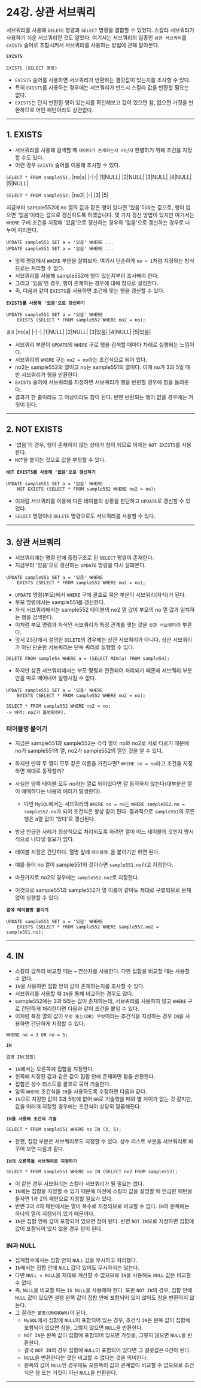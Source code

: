 # 24강. 상관 서브쿼리
서브쿼리를 사용해 `DELETE` 명령과 `SELECT` 명령을 결합할 수 있었다. 스칼라 서브쿼리가 사용하기 쉬운 서브쿼리란 것도 알았다. 여기서는 서브쿼리의 일종인 `상관 서브쿼리`를 `EXISTS` 술어로 조합시켜서 서브쿼리를 사용하는 방법에 관해 알아본다.

**`EXISTS`**
```
EXISTS (SELECT 명령)
```

- `EXISTS` 술어를 사용하면 서브쿼리가 반환하는 결괏값이 있는지를 조사할 수 있다.
- 특히 `EXISTS`를 사용하는 경우에는 서브쿼리가 반드시 스칼라 값을 반환할 필요는 없다.
- `EXISTS`는 단지 반환된 행이 있는지를 확인해보고 값이 있으면 참, 없으면 거짓을 반환하므로 어떤 패턴이라도 상관없다.

---

## 1. EXISTS
- 서브쿼리를 사용해 검색할 때 `데이터가 존재하는지 아닌지` 판별하기 위해 조건을 지정할 수도 있다.
- 이런 경우 `EXISTS` 술어를 이용해 조사할 수 있다. 

`SELECT * FROM sample551;`
|no|a|
|-|-|
|1|NULL|
|2|NULL|
|3|NULL|
|4|NULL|
|5|NULL|

`SELECT * FROM sample552;`
|no2|
|-|
|3|
|5|

지금부터 sample552에 no 열의 값과 같은 행이 있다면 '있음'이라는 값으로, 행이 없으면 '없음'이라는 값으로 갱신하도록 하겠습니다. 몇 가지 갱신 방법이 있지만 여기서는 `WHERE` 구에 조건을 지정해 '있음'으로 갱신하는 경우와 '없음'으로 갱신하는 경우로 나누어 처리한다.

```
UPDATE sample551 SET a = '있음' WHERE ...
UPDATE sample551 SET a = '없음' WHERE ...
```

- 앞의 명령에서 `WHERE` 부분을 살펴보자. 여기서 단순하게 `no = 1`처럼 지정하는 방식으로는 처리할 수 없다.
- 서브쿼리를 사용해 sample552에 행이 있는지부터 조사해야 한다.
- 그리고 '있음'인 경우, 행이 존재하는 경우에 대해 참으로 설정한다.
- 즉, 다음과 같이 `EXISTS`를 사용하면 조건에 맞는 행을 갱신할 수 있다.

**`EXISTS를 사용해 '있음'으로 갱신하기`**
```
UPDATE sample551 SET a = '있음' WHERE
    EXISTS (SELECT * FROM sample552 WHERE no2 = no);
```

`결과`
|no|a|
|-|-|
|1|NULL|
|2|NULL|
|3|있음|
|4|NULL|
|5|있음|

- 서브쿼리 부분이 `UPDATE`의 `WHERE` 구로 행을 검색할 때마다 차례로 실행되는 느낌이다.
- 서브쿼리의 `WHERE` 구는 `no2 = no`라는 조건식으로 되어 있다.
- no2는 sample552의 열이고 no는 sample551의 열이다. 이때 no가 3과 5일 때만 서브쿼리가 행을 반환한다.
- `EXISTS` 술어에 서브쿼리를 지정하면 서브쿼리가 행을 반환할 경우에 참을 돌려준다.
- 결과가 한 줄이라도 그 이상이라도 참이 된다. 반면 반환되는 행이 없을 경우에는 거짓이 된다.

---

## 2. NOT EXISTS
- '없음'의 경우, 행이 존재하지 않는 상태가 참이 되므로 이때는 `NOT EXISTS`를 사용한다.
- `NOT`을 붙이는 것으로 값을 부정할 수 있다.

**`NOT EXISTS를 사용해 '없음'으로 갱신하기`**
```
UPDATE sample551 SET a = '없음' WHERE
    NOT EXISTS (SELECT * FROM sample552 WHERE no2 = no);
```

- 이처럼 서브쿼리를 이용해 다른 테이블의 상황을 판단하고 `UPDATE`로 갱신할 수 있었다.
- `SELECT` 명령이나 `DELETE` 명령으로도 서브쿼리를 사용할 수 있다.

---

## 3. 상관 서브쿼리
- 서브쿼리에는 명령 안에 중첩구조로 된 `SELECT` 명령이 존재한다.
- 지금부터 '있음'으로 갱신하는 `UPDATE` 명령을 다시 살펴본다.

```
UPDATE sample551 SET a = '있음' WHERE
    EXISTS (SELECT * FROM sample552 WHERE no2 = no);
```

- `UPDATE` 명령(부모)에서 `WHERE` 구에 괄호로 묶은 부분이 서브쿼리(자식)가 된다.
- 부모 명령에서는 sample551를 갱신한다.
- 자식 서브쿼리에서는 sample552 테이블의 no2 열 값이 부모의 no 열 값과 일치하는 행을 검색한다.
- 이처럼 부모 명령과 자식인 서브쿼리가 특정 관계를 맺는 것을 `상관 서브쿼리`라 부른다.
- 앞서 23강에서 설명한 `DELETE`의 경우에는 상관 서브쿼리가 아니다. 상관 서브쿼리가 아닌 단순한 서브쿼리는 단독 쿼리로 실행할 수 있다.

```
DELETE FROM sample54 WHERE a = (SELECT MIN(a) FROM sample54);
```

- 하지만 상관 서브쿼리에서는 부모 명령과 연관되어 처리되기 때문에 서브쿼리 부분만을 따로 떼어내어 실행시킬 수 없다.

```
UPDATE sample551 SET a = '있음' WHERE
    EXISTS (SELECT * FROM sample552 WHERE no2 = no);

SELECT * FROM sample552 WHERE no2 = no;
-> 에러: no2가 불명확하다.
```

### 테이블명 붙이기
- 지금은 sample551과 sample552는 각각 열이 no와 no2로 서로 다르기 때문에 no가 sample551의 열, no2가 sample552의 열인 것을 알 수 있다.
- 하지만 만약 두 열이 모두 같은 이름을 가진다면? `WHERE no = no`라고 조건을 지정하면 제대로 동작할까?

- 사실은 양쪽 테이블 모두 no라는 열로 되어있다면 잘 동작하지 않는다(대부분은 열이 애매하다는 내용의 에러가 발생한다).
    - 다만 `MySQL`에서는 서브쿼리의 `WHERE no = no`는 `WHERE sample552.no = sample552.no`가 되어 조건식은 항상 참이 된다. 결과적으로 `sample551`의 모든 행은 a열 값이 '있다'로 갱신된다.
- 방금 언급한 사례가 정상적으로 처리되도록 하려면 열이 어느 테이블의 것인지 명시적으로 나타낼 필요가 있다.
- 테이블 지정은 간단하다. 열명 앞에 `테이블명.`을 붙이기만 하면 된다.
- 예를 들어 no 열이 sample551의 것이라면 `sample551.no`라고 지정한다.
- 마찬가지로 no2의 경우에는 `sample552.no2`로 지정한다.
- 이것으로 sample551과 sample552가 열 이름이 같아도 제대로 구별되므로 문제 없이 실행할 수 있다.

**`열에 테이블명 붙이기`**
```
UPDATE sample551 SET a = '있음' WHERE
    EXISTS (SELECT * FROM sample552 WHERE sample552.no2 = sample551.no);
```

---

## 4. IN
- 스칼라 값끼리 비교할 때는 `=` 연산자를 사용한다. 다만 집합을 비교할 때는 사용할 수 없다.
- `IN`을 사용하면 집합 안의 값이 존재하는지를 조사할 수 있다.
- 서브쿼리를 사용할 때 `IN`을 통해 비교하는 경우도 많다.
- sample552에는 3과 5라는 값이 존재하는데, 서브쿼리를 사용하지 않고 `WHERE` 구로 간단하게 처리한다면 다음과 같이 조건을 붙일 수 있다. 
- 이처럼 특정 열의 값이 `무엇 또는(OR) 무엇`이라는 조건식을 지정하는 경우 `IN`을 사용하면 간단하게 지정할 수 있다.

```
WHERE no = 3 OR no = 5;
```

**`IN`**
```
열명 IN(집합)
```

- `IN`에서는 오른쪽에 집합을 지정한다.
- 왼쪽에 지정된 값과 같은 값이 집합 안에 존재하면 참을 반환한다.
- 집합은 상수 리스트를 괄호로 묶어 기술한다.
- 앞의 `WHERE` 조건식을 `IN`을 사용하도록 수정하면 다음과 같다.
- `IN`으로 지정한 값이 3과 5밖에 없어 `OR`로 기술했을 때와 별 차이가 없는 것 같지만, 값을 여러개 지정할 경우에는 조건식이 상당히 깔끔해진다.

**`IN을 사용해 조건식 기술`**
```
SELECT * FROM sample551 WHERE no IN (3, 5);
```

- 한편, 집합 부분은 서브쿼리로도 지정할 수 있다. 상수 리스트 부분을 서브쿼리로 바꾸어 보면 다음과 같다.

**`IN의 오른쪽을 서브쿼리로 지정하기`**
```
SELECT * FROM sample551 WHERE no IN (SELECT no2 FROM sample552);
```

- 이 같은 경우 서브쿼리는 스칼라 서브쿼리가 될 필요는 없다.
- `IN`에는 집합을 지정할 수 있기 때문에 이전에 스칼라 값을 설명할 때 언급한 패턴을 들자면 1과 2의 패턴으로 지정할 필요가 있다.
- 반면 3과 4의 패턴에서는 열이 복수로 지정되므로 비교할 수 없다. `IN`의 왼쪽에는 하나의 열이 지정되어 있기 때문이다.
- `IN`은 집합 안에 값이 포함되어 있으면 참이 된다. 반면 `NOT IN`으로 지정하면 집합에 값이 포함되어 있지 않을 경우 참이 된다.

### IN과 NULL
- 집계함수에서는 집합 안의 `NULL` 값을 무시하고 처리했다.
- `IN`에서는 집합 안에 `NULL` 값이 있어도 무시하지는 않는다.
- 다만 `NULL = NULL`을 제대로 계산할 수 없으므로 `IN`을 사용해도 `NULL` 값은 비교할 수 없다.
- 즉, `NULL`을 비교할 때는 `IS NULL`을 사용해야 한다. 또한 `NOT IN`의 경우, 집합 안에 `NULL` 값이 있으면 설령 왼쪽 값이 집합 안에 포함되어 있지 않아도 참을 반환하지 않는다.
- 그 결과는 `불명(UNKNOWN)`이 된다.
    - `MySQL`에서 집합에 `NULL`이 포함되어 있는 경우, 조건식 `IN`은 왼쪽 값이 집합에 포함되어 있으면 참을, 그렇지 않으면 `NULL`을 반환한다.
    - `NOT IN`은 왼쪽 값이 집합에 포함되어 있으면 거짓을, 그렇지 않으면 `NULL`을 반환한다.
    - 결국 `NOT IN`의 경우 집합에 `NULL`이 포함되어 있다면 그 결괏값은 0건이 된다.
    - `NULL`을 반환한다는 것은 비교할 수 없다는 것을 의미한다.
    - 왼쪽의 값이 `NULL`인 경우에도 오른쪽의 값과 관계없이 비교할 수 없으므로 조건식은 참 또는 거짓이 아닌 `NULL`을 반환한다.

---